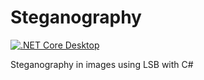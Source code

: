 # Steganography

[![.NET Core Desktop](https://github.com/SajjadAemmi/Steganography/actions/workflows/dotnet-desktop.yml/badge.svg)](https://github.com/SajjadAemmi/Steganography/actions/workflows/dotnet-desktop.yml)

Steganography in images using LSB with C#
